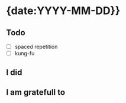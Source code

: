 # {date:YYYY-MM-DD}}

## Todo
- [ ] spaced repetition
- [ ] kung-fu

## I did


## I am gratefull to

